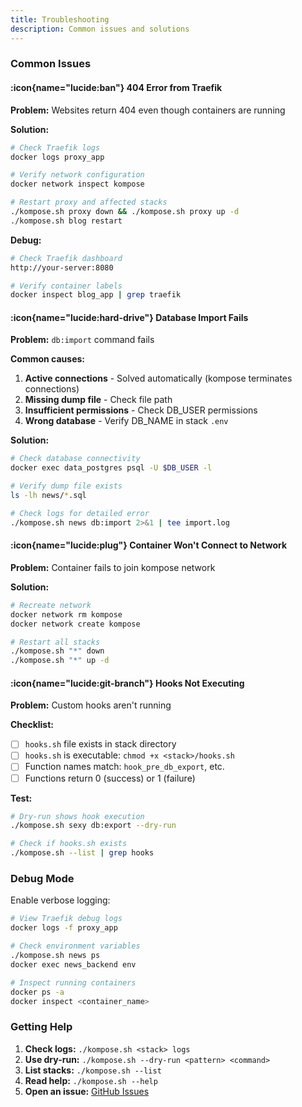 ```yaml
---
title: Troubleshooting
description: Common issues and solutions
---
```


### Common Issues

#### :icon{name="lucide:ban"} 404 Error from Traefik

**Problem:** Websites return 404 even though containers are running

**Solution:**
```bash
# Check Traefik logs
docker logs proxy_app

# Verify network configuration
docker network inspect kompose

# Restart proxy and affected stacks
./kompose.sh proxy down && ./kompose.sh proxy up -d
./kompose.sh blog restart
```

**Debug:**
```bash
# Check Traefik dashboard
http://your-server:8080

# Verify container labels
docker inspect blog_app | grep traefik
```

#### :icon{name="lucide:hard-drive"} Database Import Fails

**Problem:** `db:import` command fails

**Common causes:**
1. **Active connections** - Solved automatically (kompose terminates connections)
2. **Missing dump file** - Check file path
3. **Insufficient permissions** - Check DB_USER permissions
4. **Wrong database** - Verify DB_NAME in stack `.env`

**Solution:**
```bash
# Check database connectivity
docker exec data_postgres psql -U $DB_USER -l

# Verify dump file exists
ls -lh news/*.sql

# Check logs for detailed error
./kompose.sh news db:import 2>&1 | tee import.log
```

#### :icon{name="lucide:plug"} Container Won't Connect to Network

**Problem:** Container fails to join kompose network

**Solution:**
```bash
# Recreate network
docker network rm kompose
docker network create kompose

# Restart all stacks
./kompose.sh "*" down
./kompose.sh "*" up -d
```

#### :icon{name="lucide:git-branch"} Hooks Not Executing

**Problem:** Custom hooks aren't running

**Checklist:**
- [ ] `hooks.sh` file exists in stack directory
- [ ] `hooks.sh` is executable: `chmod +x <stack>/hooks.sh`
- [ ] Function names match: `hook_pre_db_export`, etc.
- [ ] Functions return 0 (success) or 1 (failure)

**Test:**
```bash
# Dry-run shows hook execution
./kompose.sh sexy db:export --dry-run

# Check if hooks.sh exists
./kompose.sh --list | grep hooks
```

### Debug Mode

Enable verbose logging:

```bash
# View Traefik debug logs
docker logs -f proxy_app

# Check environment variables
./kompose.sh news ps
docker exec news_backend env

# Inspect running containers
docker ps -a
docker inspect <container_name>
```

### Getting Help

1. **Check logs:** `./kompose.sh <stack> logs`
2. **Use dry-run:** `./kompose.sh --dry-run <pattern> <command>`
3. **List stacks:** `./kompose.sh --list`
4. **Read help:** `./kompose.sh --help`
5. **Open an issue:** [GitHub Issues](https://github.com/yourusername/kompose/issues)
